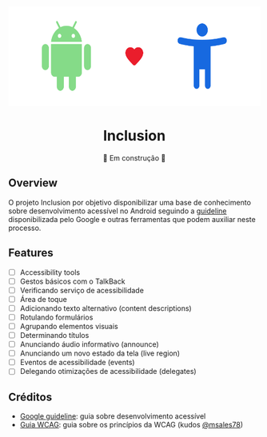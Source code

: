 <p align="center">
  <img src="https://github.com/jonathanarodr/inclusion/blob/main/screenshots/wallpaper.png" height="200">
  <h1 align="center">Inclusion</h1>
</p>

<p align="center">
  🚧 Em construção 🚧
</p>

## Overview

O projeto Inclusion por objetivo disponibilizar uma base de conhecimento sobre desenvolvimento acessível no Android seguindo a [guideline](https://developer.android.com/guide/topics/ui/accessibility/apps) disponibilizada pelo Google e outras ferramentas que podem auxiliar neste processo.

## Features

- [ ] Accessibility tools
- [ ] Gestos básicos com o TalkBack
- [ ] Verificando serviço de acessibilidade
- [ ] Área de toque
- [ ] Adicionando texto alternativo (content descriptions)
- [ ] Rotulando formulários
- [ ] Agrupando elementos visuais
- [ ] Determinando títulos
- [ ] Anunciando áudio informativo (announce)
- [ ] Anunciando um novo estado da tela (live region)
- [ ] Eventos de acessibilidade (events)
- [ ] Delegando otimizações de acessibilidade (delegates)

## Créditos

* [Google guideline](https://developer.android.com/guide/topics/ui/accessibility): guia sobre desenvolvimento acessível
* [Guia WCAG](https://guia-wcag.com/): guia sobre os princípios da WCAG (kudos [@msales78](https://github.com/msales78))
